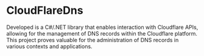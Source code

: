 # CloudFlareDns
Developed is a C#/.NET library that enables interaction with Cloudflare APIs, allowing for the management of DNS records within the Cloudflare platform. This project proves valuable for the administration of DNS records in various contexts and applications.